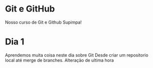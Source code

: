 # Git e GitHub
Nosso curso de Git e Github Supimpa!

# Dia 1
Aprendemos muita coisa neste dia sobre Git 
Desde criar um repositorio local até merge de branches.
Alteração de ultima hora